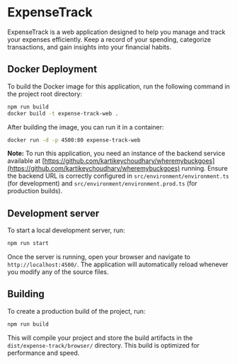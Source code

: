 # ExpenseTrack

ExpenseTrack is a web application designed to help you manage and track your expenses efficiently. Keep a record of your spending, categorize transactions, and gain insights into your financial habits.

## Docker Deployment
To build the Docker image for this application, run the following command in the project root directory:

```bash
npm run build
docker build -t expense-track-web .
```

After building the image, you can run it in a container:

```bash
docker run -d -p 4500:80 expense-track-web
```

**Note:** To run this application, you need an instance of the backend service available at [https://github.com/kartikeychoudhary/wheremybuckgoes](https://github.com/kartikeychoudhary/wheremybuckgoes) running. Ensure the backend URL is correctly configured in `src/environment/environment.ts` (for development) and `src/environment/environment.prod.ts` (for production builds).

## Development server
To start a local development server, run:

```bash
npm run start
```

Once the server is running, open your browser and navigate to `http://localhost:4500/`. The application will automatically reload whenever you modify any of the source files.

## Building
To create a production build of the project, run:

```bash
npm run build
```

This will compile your project and store the build artifacts in the `dist/expense-track/browser/` directory. This build is optimized for performance and speed.
